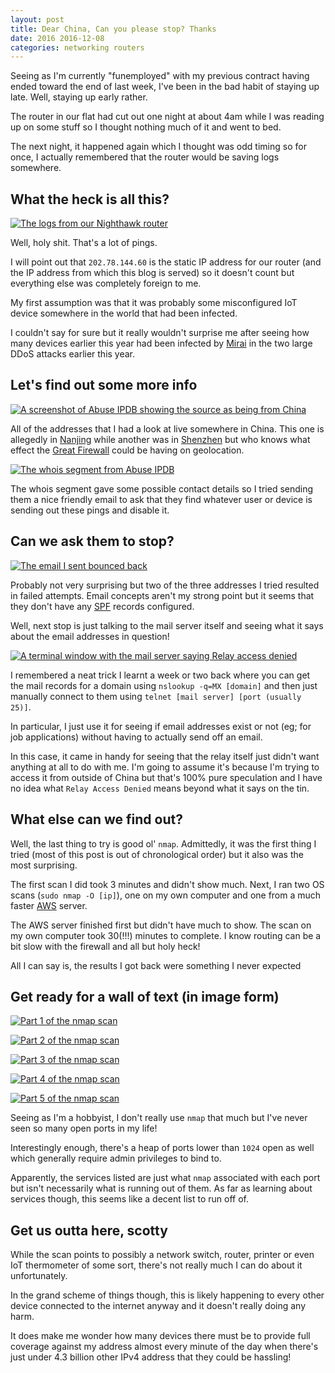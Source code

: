 ```yaml
---
layout: post
title: Dear China, Can you please stop? Thanks
date: 2016 2016-12-08
categories: networking routers
---
```


Seeing as I'm currently "funemployed" with my previous contract having ended toward the end of last week, I've been in the bad habit of staying up late. Well, staying up early rather.

The router in our flat had cut out one night at about 4am while I was reading up on some stuff so I thought nothing much of it and went to bed.

The next night, it happened again which I thought was odd timing so for once, I actually remembered that the router would be saving logs somewhere.

## What the heck is all this?

[![The logs from our Nighthawk router][1]][1]

[1]: /assets/img/china/logs.png

Well, holy shit. That's a lot of pings.

I will point out that `202.78.144.60` is the static IP address for our router (and the IP address from which this blog is served) so it doesn't count but everything else was completely foreign to me.

My first assumption was that it was probably some misconfigured IoT device somewhere in the world that had been infected.

I couldn't say for sure but it really wouldn't surprise me after seeing how many devices earlier this year had been infected by [Mirai](https://en.wikipedia.org/wiki/Mirai_(malware)) in the two large DDoS attacks earlier this year.

## Let's find out some more info

[![A screenshot of Abuse IPDB showing the source as being from China][2]][2]

[2]: /assets/img/china/abuseipdb.png

All of the addresses that I had a look at live somewhere in China. This one is allegedly in [Nanjing](https://en.wikipedia.org/wiki/Nanjing) while another was in [Shenzhen](https://en.wikipedia.org/wiki/Shenzhen) but who knows what effect the [Great Firewall](https://en.wikipedia.org/wiki/Great_Firewall) could be having on geolocation.

[![The whois segment from Abuse IPDB][3]][3]

[3]: /assets/img/china/whois.png

The whois segment gave some possible contact details so I tried sending them a nice friendly email to ask that they find whatever user or device is sending out these pings and disable it.

## Can we ask them to stop?

[![The email I sent bounced back][4]][4]

[4]: /assets/img/china/bounceback.png

Probably not very surprising but two of the three addresses I tried resulted in failed attempts. Email concepts aren't my strong point but it seems that they don't have any [SPF](https://en.wikipedia.org/wiki/Sender_Policy_Framework) records configured.

Well, next stop is just talking to the mail server itself and seeing what it says about the email addresses in question!

[![A terminal window with the mail server saying Relay access denied][5]][5]

[5]: /assets/img/china/relay-denied.png

I remembered a neat trick I learnt a week or two back where you can get the mail records for a domain using `nslookup -q=MX [domain]` and then just manually connect to them using `telnet [mail server] [port (usually 25)]`.

In particular, I just use it for seeing if email addresses exist or not (eg; for job applications) without having to actually send off an email.

In this case, it came in handy for seeing that the relay itself just didn't want anything at all to do with me. I'm going to assume it's because I'm trying to access it from outside of China but that's 100% pure speculation and I have no idea what `Relay Access Denied` means beyond what it says on the tin.

## What else can we find out?

Well, the last thing to try is good ol' `nmap`. Admittedly, it was the first thing I tried (most of this post is out of chronological order) but it also was the most surprising.

The first scan I did took 3 minutes and didn't show much. Next, I ran two OS scans (`sudo nmap -O [ip]`), one on my own computer and one from a much faster [AWS](http://amazonaws.com) server.

The AWS server finished first but didn't have much to show. The scan on my own computer took 30(!!!) minutes to complete. I know routing can be a bit slow with the firewall and all but holy heck!

All I can say is, the results I got back were something I never expected

## Get ready for a wall of text (in image form)

[![Part 1 of the nmap scan][6]][6]

[6]: /assets/img/china/nmap-p1.png

[![Part 2 of the nmap scan][7]][7]

[7]: /assets/img/china/nmap-p2.png

[![Part 3 of the nmap scan][8]][8]

[8]: /assets/img/china/nmap-p3.png

[![Part 4 of the nmap scan][9]][9]

[9]: /assets/img/china/nmap-p4.png

[![Part 5 of the nmap scan][10]][10]

[10]: /assets/img/china/nmap-p5.png

Seeing as I'm a hobbyist, I don't really use `nmap` that much but I've never seen so many open ports in my life!

Interestingly enough, there's a heap of ports lower than `1024` open as well which generally require admin privileges to bind to.

Apparently, the services listed are just what `nmap` associated with each port but isn't necessarily what is running out of them. As far as learning about services though, this seems like a decent list to run off of.

## Get us outta here, scotty

While the scan points to possibly a network switch, router, printer or even IoT thermometer of some sort, there's not really much I can do about it unfortunately.

In the grand scheme of things though, this is likely happening to every other device connected to the internet anyway and it doesn't really doing any harm.

It does make me wonder how many devices there must be to provide full coverage against my address almost every minute of the day when there's just under 4.3 billion other IPv4 address that they could be hassling!
